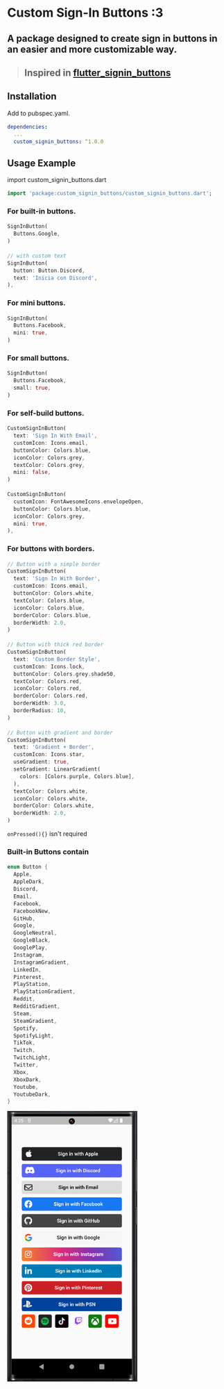 # Custom Sign-In Buttons :3
## A package designed to create sign in buttons in an easier and more customizable way.

> ## Inspired in [flutter_signin_buttons](https://pub.dev/packages/flutter_signin_button)


## Installation

Add to pubspec.yaml.

```yaml
dependencies:
  ...
  custom_signin_buttons: ^1.0.0
```

## Usage Example

import custom_signin_buttons.dart

```dart
import 'package:custom_signin_buttons/custom_signin_buttons.dart';
```

### For built-in buttons.

```dart
SignInButton(
  Buttons.Google,
)

// with custom text
SignInButton(
  button: Button.Discord,
  text: 'Inicia con Discord',
),
```

### For mini buttons.

```dart
SignInButton(
  Buttons.Facebook,
  mini: true,
)
```
### For small buttons.

```dart
SignInButton(
  Buttons.Facebook,
  small: true,
)
```

### For self-build buttons.

```dart
CustomSignInButton(
  text: 'Sign In With Email',
  customIcon: Icons.email,
  buttonColor: Colors.blue,
  iconColor: Colors.grey,
  textColor: Colors.grey,
  mini: false,
)

CustomSignInButton(
  customIcon: FontAwesomeIcons.envelopeOpen,
  buttonColor: Colors.blue,
  iconColor: Colors.grey,
  mini: true,
),
```

### For buttons with borders.

```dart
// Button with a simple border
CustomSignInButton(
  text: 'Sign In With Border',
  customIcon: Icons.email,
  buttonColor: Colors.white,
  textColor: Colors.blue,
  iconColor: Colors.blue,
  borderColor: Colors.blue,
  borderWidth: 2.0,
)

// Button with thick red border
CustomSignInButton(
  text: 'Custom Border Style',
  customIcon: Icons.lock,
  buttonColor: Colors.grey.shade50,
  textColor: Colors.red,
  iconColor: Colors.red,
  borderColor: Colors.red,
  borderWidth: 3.0,
  borderRadius: 10,
)

// Button with gradient and border
CustomSignInButton(
  text: 'Gradient + Border',
  customIcon: Icons.star,
  useGradient: true,
  setGradient: LinearGradient(
    colors: [Colors.purple, Colors.blue],
  ),
  textColor: Colors.white,
  iconColor: Colors.white,
  borderColor: Colors.white,
  borderWidth: 2.0,
)
```

``` onPressed(){} ``` isn't required

### Built-in Buttons contain

```dart
enum Button {
  Apple,
  AppleDark,
  Discord,
  Email,
  Facebook,
  FacebookNew,
  GitHub,
  Google,
  GoogleNeutral,
  GoogleBlack,
  GooglePlay,
  Instagram,
  InstagramGradient,
  LinkedIn,
  Pinterest,
  PlayStation,
  PlayStationGradient,
  Reddit,
  RedditGradient,
  Steam,
  SteamGradient,
  Spotify,
  SpotifyLight,
  TikTok,
  Twitch,
  TwitchLight,
  Twitter,
  Xbox,
  XboxDark,
  Youtube,
  YoutubeDark,
}
```


<img src="https://github.com/DarkHachi/custom_signin_buttons/raw/master/showcase.PNG" width="300">
